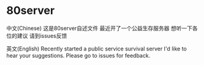 # 80server
中文(Chinese)
这是80server自述文件
最近开了一个公益生存服务器
想听一下各位的建议
请到issues反馈

英文(English)
Recently started a public service survival server
I'd like to hear your suggestions.
Please go to issues for feedback.
